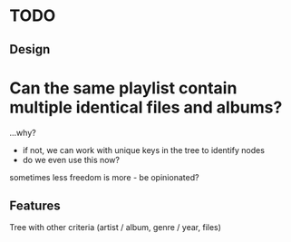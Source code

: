 TODO
====

Design
------

# Can the same playlist contain multiple identical files and albums?
...why?
 - if not, we can work with unique keys in the tree to identify nodes
  - do we even use this now?

sometimes less freedom is more - be opinionated?

Features
--------

Tree with other criteria (artist / album, genre / year, files)